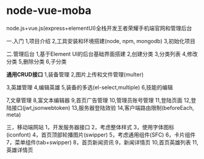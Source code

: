 # node-vue-moba
node.js+vue.js(express+elementUI)全栈开发王者荣耀手机端官网和管理后台

一.入门
1,项目介绍
2,工具安装和环境搭建(node, npm, mongodb)
3,初始化项目

二.管理后台
1,基于Element UI的后台基础界面搭建
2,创建分类
3,分类列表
4,修改分类
5,删除分类
6,子分类

**通用CRUD接口**
1,装备管理
2,图片上传和文件管理(multer)

3,英雄管理
4,编辑英雄
5,装备的多选(el-select,multiple)
6,技能的编辑

7,文章管理
8,富文本编辑器
9,首页广告管理
10,管理员账号管理
11,登陆页面
12,登陆接口(jwt,jsonwebtoken)
13,服务器登陆效验
14,客户端路由限制(beforeEach, meta)

三，移动端网站
 1，开发服务器接口
 2，考虑整体样式
 3，使用字体图标(iconfont)
 4，首页顶部轮播图片(swipper)
 5，考虑通用组件(SFC)
 6，卡片组件
 7，菜单组件(tab+swipper)
 8，首页新闻资讯
 9，新闻详情页
 10,首页英雄列表
 11,英雄详情页




